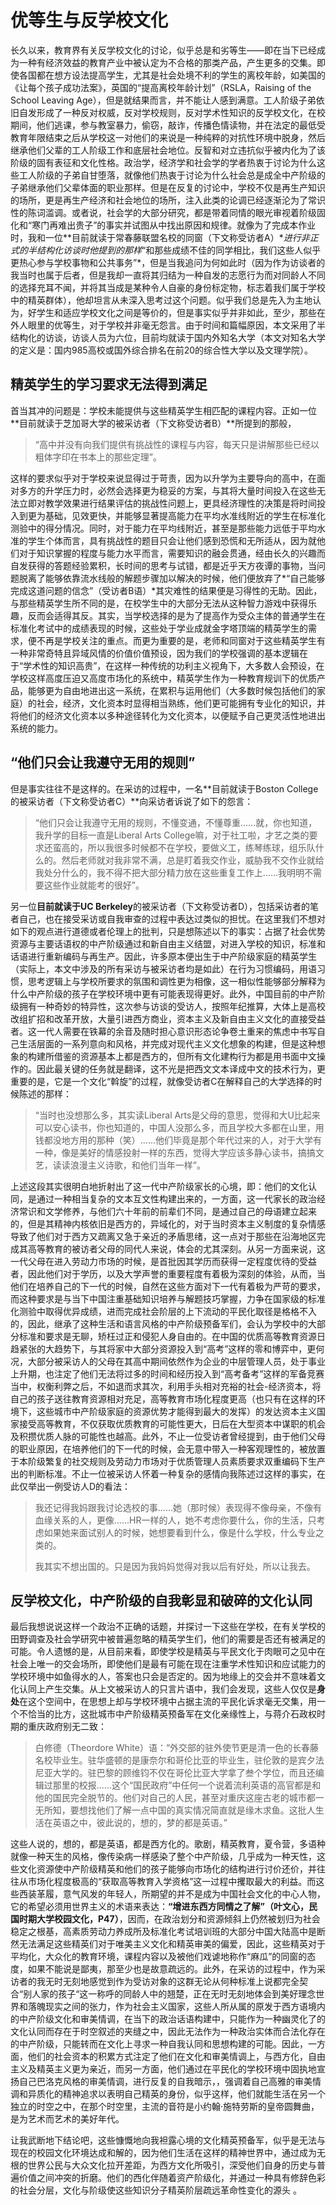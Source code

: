 # 优等生与反学校文化

长久以来，教育界有关反学校文化的讨论，似乎总是和劣等生——即在当下已经成为一种有经济效益的教育产业中被认定为不合格的那类产品，产生更多的交集。即使各国都在想方设法提高学生，尤其是社会处境不利的学生的离校年龄，如美国的《让每个孩子成功法案》，英国的“提高离校年龄计划”（RSLA，Raising of the School Leaving Age），但是就结果而言，并不能让人感到满意。工人阶级子弟依旧自发形成了一种反对权威，反对学校规则，反对学术性知识的反学校文化，在校期间，他们逃课，参与教室暴力，偷窃，敲诈，传播色情读物，并在法定的最低受教育年限结束之后从学校这一对他们的来说是一种纯粹的对抗性环境中脱身，然后继承他们父辈的工人阶级工作和底层社会地位。反智和对立违抗似乎被内化为了该阶级的固有表征和文化性格。政治学，经济学和社会学的学者热衷于讨论为什么这些工人阶级的子弟自甘堕落，就像他们热衷于讨论为什么社会总是成全中产阶级的子弟继承他们父辈体面的职业那样。但是在反复的讨论中，学校不仅是再生产知识的场所，更是再生产经济和社会地位的场所，注入此类的论调已经逐渐沦为了常识性的陈词滥调。或者说，社会学的大部分研究，都是带着同情的眼光审视着阶级固化和“寒门再难出贵子”的事实并试图从中找出原因和规律。就像为了完成本作业时，我和一位**目前就读于常春藤联盟名校的同窗（下文称受访者A）**进行非正式的半结构化访谈时他提到的那样*“和那些成绩不佳的同学相比，我们这些人似乎更热心参与学校事物和公共事务”*，但是当我追问为何如此时（因为作为访谈者的我当时也属于后者，但是我却一直将其归结为一种自发的志愿行为而对同龄人不同的选择充耳不闻，并将其当成是某种令人自豪的身份标定物，标志着我们属于学校中的精英群体），他却坦言从未深入思考过这个问题。似乎我们总是先入为主地认为，好学生和适应学校文化之间是等价的，但是事实似乎并非如此，至少，那些在外人眼里的优等生，对于学校并非毫无怨言。由于时间和篇幅原因，本文采用了半结构化的访谈，访谈人员为六位，目前均就读于国内外知名大学（本文对知名大学的定义是：国内985高校或国外综合排名在前20的综合性大学以及文理学院）。

## 精英学生的学习要求无法得到满足

首当其冲的问题是：学校未能提供与这些精英学生相匹配的课程内容。正如一位**目前就读于芝加哥大学的被采访者（下文称受访者B）**所提到的那般，

> “高中并没有向我们提供有挑战性的课程与内容，每天只是讲解那些已经以粗体字印在书本上的那些定理”。

这样的要求似乎对于学校来说显得过于苛责，因为以升学为主要导向的高中，在面对多方的升学压力时，必然会选择更为稳妥的方案，与其将大量时间投入在这些无法立即对教学效果进行结果评估的挑战性问题上，更具经济理性的决策是将时间投入到更为基础，见效更快，并能够显著提高能力在平均水准线附近的学生在标准化测验中的得分情况。同时，对于能力在平均线附近，甚至是那些能力远低于平均水准的学生个体而言，具有挑战性的题目只会让他们感到恐慌和无所适从，因为就他们对于知识掌握的程度与能力水平而言，需要知识的融会贯通，经由长久的兴趣而自发获得的答题经验累积，长时间的思考与试错，都是近乎天方夜谭的事物，当问题脱离了能够依靠流水线般的解题步骤加以解决的时候，他们便放弃了*“自己能够完成这道问题的信念”（受访者B语）*其灾难性的结果便是习得性的无助。因此，与那些精英学生所不同的是，在校学生中的大部分无法从这种智力游戏中获得乐趣，反而会适得其反。其实，当学校选择的是为了提高作为受众主体的普通学生在标准化考试中的成绩表现的时候，这些处于学业成就金字塔顶端的精英学生的需求，便不再是学校关注的重点。而更为重要的是，老师和同窗对于这些精英学生有一种非常奇特且异域风情的价值价值预设，因为我们的学校强调的基本逻辑在于“学术性的知识高贵”，在这样一种传统的功利主义视角下，大多数人会预设，在学校这样高度压迫又高度市场化的系统中，精英学生作为一种教育规训下的优质产品，能够更为自由地进出这一系统，在累积与运用他们（大多数时候包括他们的家庭）的社会，经济，文化资本时显得相当熟练，他们更可能拥有专业化的知识，并将他们的经济文化资本以多种途径转化为文化资本，以便赋予自己更灵活性地进出系统的能力。

## “他们只会让我遵守无用的规则”

但是事实往往不是这样的。在采访的过程中，一名**目前就读于Boston College的被采访者（下文称受访者C）**向采访者诉说了如下的怨言：

>  “他们只会让我遵守无用的规则，不懂变通，不懂尊重......就，你也知道，我升学的目标一直是Liberal Arts College嘛，对于社工啦，才艺之类的要求还蛮高的，所以我很多时候都不在学校，要做义工，练琴练球，组乐队什么的。然后老师就对我非常不满，总是盯着我交作业，威胁我不交作业就给我处分什么的，我不得不把大部分精力放在这些重复工作上......我明明不需要这些作业就能考的很好”。

另一位**目前就读于UC Berkeley**的被采访者（下文称受访者D），包括采访者的笔者自己，也在接受采访或自我审查的过程中表达过类似的担忧。在这里我们不想对如下的观点进行道德或者伦理上的批判，只是想陈述以下的事实：占据了社会优势资源与主要话语权的中产阶级通过和新自由主义结盟，对进入学校的知识，标准和话语进行重新编码与再生产。因此，许多原本便出生于中产阶级家庭的精英学生（实际上，本文中涉及的所有采访与被采访者均是如此）在行为习惯编码，用语习惯，思考逻辑上与学校所要求的氛围和调性更为相像，这一相似性能够部分解释为什么中产阶级的孩子在学校环境中更有可能表现得更好。此外，中国目前的中产阶级拥有一种奇妙的特异性，这次参与访谈的受访人，按照年纪推算，大体上是高校改组扩招和改革开放，大量引进西方商业，资本主义及新自由主义文化的直接受益者。这一代人需要在铁幕的余音及随时担心意识形态论争卷土重来的焦虑中书写自己生活层面的一系列意向和风格，并完成对现代主义文化想象的构建，但是这种想象的构建所借鉴的资源基本上都是西方的，但所有文化建构行为都是用书面中文操作的。因此最关键的任务就是翻译，这不光是把西文文本译成中文的技术行为，更重要的是，它是一个文化“斡旋”的过程，就像受访者C在解释自己的大学选择的时候陈述的那样：

> “当时也没想那么多，其实读Liberal Arts是父母的意思，觉得和大U比起来可以安心读书，你也知道的，中国人没那么多，而且学校大多都在山里，用钱都没地方用的那种（笑）......他们毕竟是那个年代过来的人，对于大学有一种，像是美好的情感投射一样的东西，觉得大学应该多静心读书，搞搞文艺，读读浪漫主义诗歌，和他们当年一样”。

上述这段其实很明白地折射出了这一代中产阶级家长的心境，即：他们的文化认同，是通过一种相当复杂的文本互文性构建出来的，一方面，这一代家长的政治经济常识和文学修养，与他们六十年前的前辈们不同，是通过自己的母语建立起来的，但是其精神内核依旧是西方的，异域化的，对于当时资本主义制度的复杂情感导致了他们对于西方又疏离又急于亲近的矛盾思绪，这一点对于那些在沿海地区完成其高等教育的被访者父母的同代人来说，体会的尤其深刻。从另一方面来说，这一代父母在进入劳动力市场的时候，是首批因其学历而获得一定程度优待的受益者，因此他们对于学历，以及大学声誉的重要程度有着极为深刻的体验，从而，当他们在培养自己的下一代的时候，自然在这些方面对下一代有着极为严苛的要求，而这种要求是与当下中国注重基础知识培养与解题技巧掌握，力争在国家级的标准化测验中取得优异成绩，进而完成社会阶层的上下流动的平民化取径是格格不入的，因此，继承了这种生活和语言风格的中产阶级预备军们，会认为学校中的大部分标准和要求是无聊，矫枉过正和侵犯人身自由的。在中国的优质高等教育资源日趋紧张的大趋势下，与其将家中大部分资源投入到“高考”这样的零和博弈中，更何况，大部分被采访人的父母在其高中期间依然作为企业的中层管理人员，处于事业上升期，也注定了他们无法将过多的时间和经历投入到“高考备考”这样的军备竞赛当中，权衡利弊之后，不如退而求其次，利用手头相对充裕的社会-经济资本，将自己的孩子送往教育资源相对充足，高等教育市场化程度更高（也只有在这样的环境下，这些城市中产阶级家庭的资源优势才能得到最大的发挥）的发达资本主义国家接受高等教育，不仅获取优质教育的可能性更大，日后在大型资本中谋职的机会及积攒优质人脉的可能性也越高。此外，不止一位受访者曾经提到，由于他们父母的职业原因，在培养他们的下一代的时候，会无意中带入一种客观理性的，被放置于本阶级繁复的社交规则及劳动力市场对于优质管理人员素质要求双重编码下生产出的判断标准。不止一位被采访人怀着一种复杂的感情向我陈述过这样的事实，在此仅举出一例受访人D的看法：

> 我还记得我妈跟我讨论选校的事......她（那时候）表现得不像母亲，不像有血缘关系的人，更像......HR一样的人，她不考虑你要什么，你的生活，只考虑如果她来面试别人的时候，她想要看到什么，像是什么学校，什么专业之类的。
>
> 我其实不想出国的。只是因为我妈妈觉得对我以后有好处，所以让我去。

## 反学校文化，中产阶级的自我彰显和破碎的文化认同

最后我想说说这样一个政治不正确的话题，并探讨一下这些在学校，在有关学校的田野调查及社会学研究中被普遍忽略的精英学生们，他们的需要是否还有被满足的可能。令人遗憾的是，从目前来看，即使学校是精英与平民文化于肉眼可之见中在社会上唯一的交会场所，即使他们是最有可能在现在注重学术性知识和应试能力的学校环境中如鱼得水的人，答案也只会是否定的。因为地缘上的交会并不意味着文化认同上产生交集。从上文被采访人的只言片语中，我们会发现，这些人仅仅是**身处**在这个空间中，在思想上却与学校环境中占据主流的平民化诉求毫无交集，用一个不恰当的比方，这批城市中产阶级精英预备军在文化亲缘性上，与蒋介石政权时期的重庆政府别无二致：

> 白修德（Theordore White）语：“外交部的驻外使节更是清一色的长春藤名校毕业生。驻华盛顿的是康奈尔和哥伦比亚的毕业生，驻伦敦的是宾夕法尼亚大学的。驻巴黎的顾维钧不仅在哥伦比亚大学拿了叁个学位，而且还编辑过那里的校报......这个“国民政府”中任何一个说着流利英语的高官都是和他的国民完全脱节的。他们对自己的人民，甚至对重庆这座古老的城市都一无所知，要想找他们了解一点中国的真实情况简直就是缘木求鱼。这批人生活在英语之中，彼此说的，想的，梦的都是英语。”

这些人说的，想的，都是英语，都是西方化的。歌剧，精英教育，夏令营，多语种就像一种天生的风格，像传染病一样感染了整个中产阶级，几乎成为一种天性，这些文化资源使中产阶级精英和他们的孩子能够向市场化的结构进行讨价还价，并往往从市场化程度极高的“获取高等教育入学资格”这一过程中攫取最大的利益。而这些西装革履，意气风发的年轻人，所期望的并不是成为中国社会文化的中心人物，它的希望必须用世界主义的术语来表达：**“增进东西方同情之了解”（叶文心，民国时期大学校园文化，P47）**，因而，在政治划分和资源倾斜上仍然被划归为社会稳定之根基，高素质劳动力养成所及标准化考试培训班的大部分中国大陆高中是断然无法满足这些精英们对于唯美主义文化和精英审美的偏爱，因此，这些精英对于平均化，大众化的教育环境，课程内容以及被他们戏谑地称作“麻瓜”的同窗的态度，如果不能说是鄙夷，那至少也是故意疏远的。此外，在采访的过程中，作为采访者的我无时无刻地感觉到作为受访对象的这群无论从何种标准上说都完全契合“别人家的孩子“这一称呼的同龄人中的翘楚，正在无时无刻地体会到美好理念世界和落魄现实之间的张力，作为社会主义国家，这些人所从属的原发于西方语境内的中产阶级文化和审美情调，在当下的政治话语构建中，只能作为一种幽灵化了的文化认同而存在于时空叙述的夹缝之中，因此无法作为一种政治实体而合法化存在的中产阶级，只能转而在文化上寻求一种自我认同和思想构建的可能。因此，一方面，他们的社会资本的积累方式注定了他们在文化和审美情调上，与西方化，自由主义及精英主义更为亲近，而另一方面，他们通过在平民化的学校环境中固执地宣扬自己巴洛克风格的审美情调，进行反复的自我暗示，，强调着自己高雅的审美情调和异质化的精神追求以表明自己精英的身份，似乎这样，他们就能生活在另一个独立的时空之中，在那个时空里，主流的音符是小约翰·施特劳斯的皇帝圆舞曲，是为艺术而艺术的美好年代。

让我武断地下结论吧，这些慷慨地向我袒露心境的文化精英预备军，似乎是无法与现在的校园文化环境达成和解的，因为他们生活在这样的精神世界中，通过成为无根的世界公民与大众文化拉开差距，为西方文化所吸引，深受他们自身的历史与普遍价值之间冲突的折磨。他们的西化伴随着资产阶级化，并通过一种具有修辞色彩的社会分层，文化与阶级使这些知识分子精英阶层疏远革命性变化的源头 。